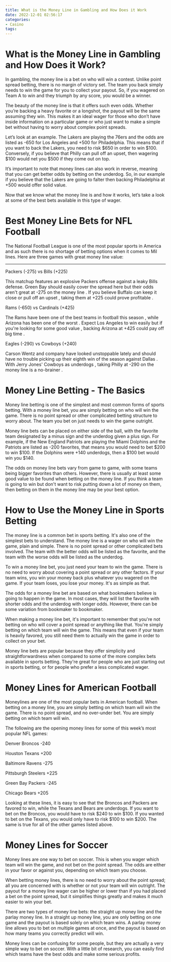 ```yaml
---
title: What is the Money Line in Gambling and How Does it Work
date: 2022-12-01 02:56:17
categories:
- Casino
tags:
---
```



#  What is the Money Line in Gambling and How Does it Work?

In gambling, the money line is a bet on who will win a contest. Unlike point spread betting, there is no margin of victory set. The team you back simply needs to win the game for you to collect your payout. So, if you wagered on Team A to win and they triumph by any score, you would be a winner.

The beauty of the money line is that it offers such even odds. Whether you’re backing a heavy favorite or a longshot, the payout will be the same assuming they win. This makes it an ideal wager for those who don’t have inside information on a particular game or who just want to make a simple bet without having to worry about complex point spreads.

Let’s look at an example. The Lakers are playing the 76ers and the odds are listed as -650 for Los Angeles and +500 for Philadelphia. This means that if you want to back the Lakers, you need to risk $650 in order to win $100. Conversely, if you believe that Philly can pull off an upset, then wagering $100 would net you $500 if they come out on top.

It’s important to note that money lines can also work in reverse, meaning that you can get better odds by betting on the underdog. So, in our example if you believe that the Lakers are going to falter then backing Philadelphia at +500 would offer solid value.

Now that we know what the money line is and how it works, let’s take a look at some of the best bets available in this type of wager.

# Best Money Line Bets for NFL Football

The National Football League is one of the most popular sports in America and as such there is no shortage of betting options when it comes to Mil lines. Here are three games with great money line value:


* * *



  Packers (-275) vs Bills (+225) 

  This matchup features an explosive Packers offense against a leaky Bills defense. Green Bay should easily cover the spread here but their odds aren't great at -275 on the money line . If you believe Buffalo can keep it close or pull off an upset , taking them at +225 could prove profitable . 

  

   Rams (-650) vs Cardinals (+425) 

  The Rams have been one of the best teams in football this season , while Arizona has been one of the worst . Expect Los Angeles to win easily but if you're looking for some good value , backing Arizona at +425 could pay off big time .



  Eagles (-290) vs Cowboys (+240) 

 Carson Wentz and company have looked unstoppable lately and should have no trouble picking up their eighth win of the season against Dallas . With Jerry Jones' Cowboys as underdogs , taking Philly at -290 on the money line is a no-brainer .

#  Money Line Betting - The Basics

Money line betting is one of the simplest and most common forms of sports betting. With a money line bet, you are simply betting on who will win the game. There is no point spread or other complicated betting structure to worry about. The team you bet on just needs to win the game outright.

Money line bets can be placed on either side of the ball, with the favorite team designated by a minus sign and the underdog given a plus sign. For example, if the New England Patriots are playing the Miami Dolphins and the Patriots are listed as -200 favorites, that means you would need to bet $200 to win $100. If the Dolphins were +140 underdogs, then a $100 bet would win you $140.

The odds on money line bets vary from game to game, with some teams being bigger favorites than others. However, there is usually at least some good value to be found when betting on the money line. If you think a team is going to win but don't want to risk putting down a lot of money on them, then betting on them in the money line may be your best option.

#  How to Use the Money Line in Sports Betting

The money line is a common bet in sports betting. It's also one of the simplest bets to understand. The money line is a wager on who will win the game, plain and simple. There is no point spread or other complicated bets involved. The team with the better odds will be listed as the favorite, and the team with the worse odds will be listed as the underdog.

To win a money line bet, you just need your team to win the game. There is no need to worry about covering a point spread or any other factors. If your team wins, you win your money back plus whatever you wagered on the game. If your team loses, you lose your money. It's as simple as that.

The odds for a money line bet are based on what bookmakers believe is going to happen in the game. In most cases, they will list the favorite with shorter odds and the underdog with longer odds. However, there can be some variation from bookmaker to bookmaker.

When making a money line bet, it's important to remember that you're not betting on who will cover a point spread or anything like that. You're simply betting on which team will win the game. This means that even if your team is heavily favored, you still need them to actually win the game in order to collect on your bet.

Money line bets are popular because they offer simplicity and straightforwardness when compared to some of the more complex bets available in sports betting. They're great for people who are just starting out in sports betting, or for people who prefer a less complicated wager.

#  Money Lines for American Football

Moneylines are one of the most popular bets in American football. When betting on a money line, you are simply betting on which team will win the game. There is no point spread, and no over-under bet. You are simply betting on which team will win.

The following are the opening money lines for some of this week’s most popular NFL games:

Denver Broncos -240

Houston Texans +200

Baltimore Ravens -275

Pittsburgh Steelers +225

Green Bay Packers -245

Chicago Bears +205

Looking at these lines, it is easy to see that the Broncos and Packers are favored to win, while the Texans and Bears are underdogs. If you want to bet on the Broncos, you would have to risk $240 to win $100. If you wanted to bet on the Texans, you would only have to risk $100 to win $200. The same is true for all of the other games listed above.

#  Money Lines for Soccer

Money lines are one way to bet on soccer. This is when you wager which team will win the game, and not bet on the point spread. The odds are either in your favor or against you, depending on which team you choose.

When betting money lines, there is no need to worry about the point spread; all you are concerned with is whether or not your team will win outright. The payout for a money line wager can be higher or lower than if you had placed a bet on the point spread, but it simplifies things greatly and makes it much easier to win your bet.

There are two types of money line bets: the straight up money line and the parlay money line. In a straight up money line, you are only betting on one game and the payout is based solely on which team wins. A parlay money line allows you to bet on multiple games at once, and the payout is based on how many teams you correctly predict will win.

Money lines can be confusing for some people, but they are actually a very simple way to bet on soccer. With a little bit of research, you can easily find which teams have the best odds and make some serious profits.